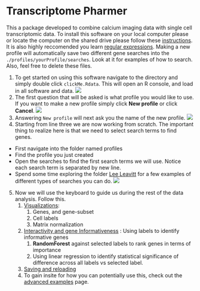 # Transcriptome Pharmer
This a package developed to combine calcium imaging data with single cell transcriptomic data. To install this software on your local computer please or locate the computer on the shared drive please follow these [instructions](./Misc/keyBoardWalkthroughs/installation.md). It is also highly reccomended you learn [regular expressions](https://regex101.com/). Making a new profile will automatically save two different gene searches into the `./profiles/yourProfile/searches`. Look at it for examples of how to search. Also, feel free to delete these files.

1. To get started on using this software navigate to the directory and simply double click `clickMe.Rdata`. This will open an R console, and load in all software and data.
![][image1]
2. The first question that will be asked is what profile you would like to use. If you want to make a new profile simply click **New profile** or click **Cancel**. 
![][image2]
3. Answering `New profile` will next ask you the name of the new profile.
![][image3]
4. Starting from line three we are now working from scratch. The important thing to realize here is that we need to select search terms to find genes. 

  * First navigate into the folder named profiles
  * Find the profile you just created
  * Open the searches to find the first search terms we will use. Notice each search term is separated by new line. 
  * Spend some time exploring the folder [Lee Leavitt](./profiles/Lee_Leavitt/Searches) for a few examples of different types of searches you can do.
  ![][image4]

5. Now we will use the keyboard to guide us during the rest of the data analysis. Follow this.
    1. [Visualizations](./Misc/keyBoardWalkthroughs/visualizations.md):
       1. Genes, and gene-subset
       2. Cell labels
       3. Matrix normalization
    2. [Interactivity and gene Informativeness](./Misc/keyBoardWalkthroughs/labelsInformation.md) : Using labels to identify informative genes
       1. **RandomForest** against selected labels to rank genes in terms of importance
       2. Using linear regression to identify statistical significance of difference across all labels vs selected label.
    3. [Saving and reloading](./Misc/keyBoardWalkthroughs/saving.md)
    4. To gain insite for how you can potentially use this, check out the [advanced examples](./Misc/advancedExamples.md) page.




[image1]: ./Misc/howToGifs/1_startup.gif
[image2]: ./Misc/howToGifs/2_profileSelection.gif
[image3]: ./Misc/howToGifs/3_makingNewProfile.gif
[image4]: ./Misc/howToGifs/4_editingSearchTerms.gif
